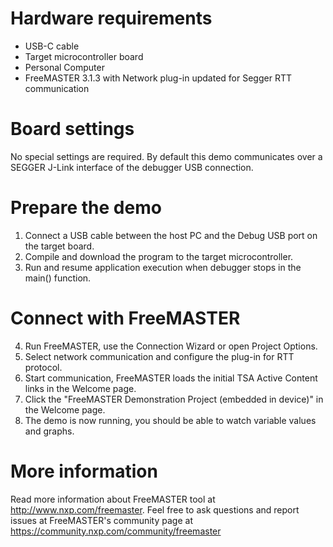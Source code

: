 Hardware requirements
=====================
- USB-C cable
- Target microcontroller board
- Personal Computer
- FreeMASTER 3.1.3 with Network plug-in updated for Segger RTT communication

Board settings
============
No special settings are required. By default this demo communicates over a SEGGER J-Link interface 
of the debugger USB connection. 

Prepare the demo
===============
1.  Connect a USB cable between the host PC and the Debug USB port on the target board.
2.  Compile and download the program to the target microcontroller.
3.  Run and resume application execution when debugger stops in the main() function.

Connect with FreeMASTER
=======================
4.  Run FreeMASTER, use the Connection Wizard or open Project Options.
5.  Select network communication and configure the plug-in for RTT protocol.
6.  Start communication, FreeMASTER loads the initial TSA Active Content links in the Welcome page.
7.  Click the "FreeMASTER Demonstration Project (embedded in device)" in the Welcome page.
8.  The demo is now running, you should be able to watch variable values and graphs.

More information
================
Read more information about FreeMASTER tool at http://www.nxp.com/freemaster.
Feel free to ask questions and report issues at FreeMASTER's 
community page at https://community.nxp.com/community/freemaster
